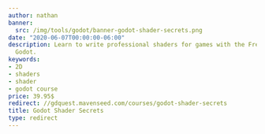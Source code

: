 ```yaml
---
author: nathan
banner:
  src: /img/tools/godot/banner-godot-shader-secrets.png
date: "2020-06-07T00:00:00-06:00"
description: Learn to write professional shaders for games with the Free game engine
  Godot.
keywords:
- 2D
- shaders
- shader
- godot course
price: 39.95$
redirect: //gdquest.mavenseed.com/courses/godot-shader-secrets
title: Godot Shader Secrets
type: redirect
---
```

